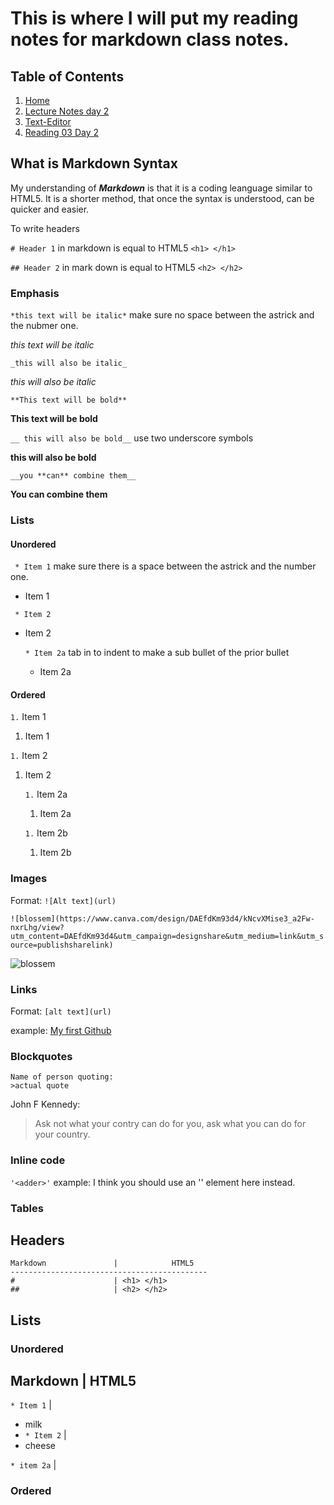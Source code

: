 # This is where I will put my reading notes for markdown class notes.
## Table of Contents
  1. [Home](README.md)
  2. [Lecture Notes day 2](lecture_notes.md)
  3. [Text-Editor](text-editor.md)
  4. [Reading 03 Day 2](reading03.md)
## **What is Markdown Syntax**
My understanding of _**Markdown**_ is that it is a coding leanguage similar to HTML5. It is a shorter method, that once the syntax is understood, can be quicker and easier.

To write headers

```# Header 1``` in markdown is equal to HTML5 ```<h1> </h1>```

```## Header 2``` in mark down is equal to HTML5 ``` <h2> </h2> ```

### Emphasis
```*this text will be italic*``` make sure no space between the astrick and the nubmer one.

*this text will be italic*

```_this will also be italic_```

_this will also be italic_

```**This text will be bold** ```

**This text will be bold**

```__ this will also be bold__``` use two underscore symbols

__this will also be bold__

```__you **can** combine them__```

__You **can** combine them__

### Lists
#### Unordered
``` * Item 1``` make sure there is a space between the astrick and the number one.

* Item 1

``` * Item 2```

* Item 2

  ```* Item 2a``` tab in to indent to make a sub bullet of the prior bullet
  * Item 2a

#### Ordered
```1.``` Item 1

1. Item 1

```1.``` Item 2
1. Item 2

    ```1.``` Item 2a
   1. Item 2a

    ```1.``` Item 2b
  
   1. Item 2b
 
### Images
Format: ```![Alt text](url)```

```![blossem](https://www.canva.com/design/DAEfdKm93d4/kNcvXMise3_a2Fw-nxrLhg/view?utm_content=DAEfdKm93d4&utm_campaign=designshare&utm_medium=link&utm_source=publishsharelink)```

![blossem](https://www.canva.com/design/DAEfdKm93d4/kNcvXMise3_a2Fw-nxrLhg/view?utm_content=DAEfdKm93d4&utm_campaign=designshare&utm_medium=link&utm_source=publishsharelink)

### Links
Format: ```[alt text](url)```

example: [My first Github](https://spucksm.github.io/reading-notes/)

### Blockquotes
``` 
Name of person quoting:
>actual quote
```

John F Kennedy:
>Ask not what your contry can do for you, ask what you can do for your country.

### Inline code
```'<adder>'```
example: I think you should use an '<addr>' element here instead.

### Tables
## **Headers**
```
Markdown               |            HTML5
--------------------------------------------
#                      | <h1> </h1>
##                     | <h2> </h2>
```

## **Lists**
### Unordered
Markdown                  |            HTML5
--------------------------------------------
```* Item 1```            | <ul> <li> milk <li> 
```* Item 2```            | <li> cheese </li> </ul>
  ```* item 2a```         |
  
### Ordered
